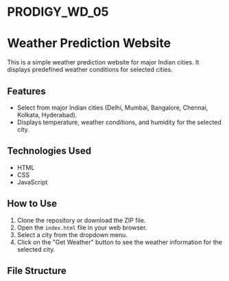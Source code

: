 # PRODIGY_WD_05
# Weather Prediction Website

This is a simple weather prediction website for major Indian cities. It displays predefined weather conditions for selected cities.

## Features

- Select from major Indian cities (Delhi, Mumbai, Bangalore, Chennai, Kolkata, Hyderabad).
- Displays temperature, weather conditions, and humidity for the selected city.

## Technologies Used

- HTML
- CSS
- JavaScript

## How to Use

1. Clone the repository or download the ZIP file.
2. Open the `index.html` file in your web browser.
3. Select a city from the dropdown menu.
4. Click on the "Get Weather" button to see the weather information for the selected city.

## File Structure

